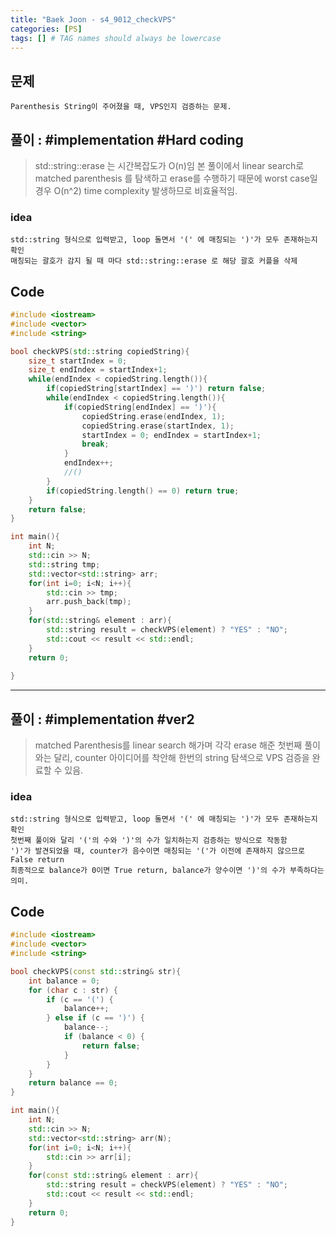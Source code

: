 ```yaml
---
title: "Baek Joon - s4_9012_checkVPS"
categories: [PS]
tags: [] # TAG names should always be lowercase
---
```

## 문제
```
Parenthesis String이 주어졌을 때, VPS인지 검증하는 문제.
```

## 풀이 : #implementation #Hard coding
> std::string::erase 는 시간복잡도가 O(n)임
> 본 풀이에서 linear search로 matched parenthesis 를 탐색하고 erase를 수행하기 때문에 worst case일 경우 O(n^2) time complexity 발생하므로 비효율적임.
### idea
```
std::string 형식으로 입력받고, loop 돌면서 '(' 에 매칭되는 ')'가 모두 존재하는지 확인
매칭되는 괄호가 감지 될 때 마다 std::string::erase 로 해당 괄호 커플을 삭제
```

## Code 
```cpp
#include <iostream>
#include <vector>
#include <string>

bool checkVPS(std::string copiedString){
    size_t startIndex = 0;
    size_t endIndex = startIndex+1;
    while(endIndex < copiedString.length()){
        if(copiedString[startIndex] == ')') return false;
        while(endIndex < copiedString.length()){
            if(copiedString[endIndex] == ')'){
                copiedString.erase(endIndex, 1);
                copiedString.erase(startIndex, 1);
                startIndex = 0; endIndex = startIndex+1;
                break;
            }
            endIndex++;
            //()
        }
        if(copiedString.length() == 0) return true;
    }
    return false;
}

int main(){
    int N;
    std::cin >> N;
    std::string tmp;
    std::vector<std::string> arr;
    for(int i=0; i<N; i++){
        std::cin >> tmp;
        arr.push_back(tmp);
    }
    for(std::string& element : arr){
        std::string result = checkVPS(element) ? "YES" : "NO";
        std::cout << result << std::endl;
    }
    return 0;
    
}
```
----------------------------------------------
## 풀이 : #implementation #ver2
> matched Parenthesis를 linear search 해가며 각각 erase 해준 첫번째 풀이와는 달리, counter 아이디어를 착안해 한번의 string 탐색으로 VPS 검증을 완료할 수 있음.
### idea
```
std::string 형식으로 입력받고, loop 돌면서 '(' 에 매칭되는 ')'가 모두 존재하는지 확인
첫번째 풀이와 달리 '('의 수와 ')'의 수가 일치하는지 검증하는 방식으로 작동함
')'가 발견되었을 때, counter가 음수이면 매칭되는 '('가 이전에 존재하지 않으므로 False return
최종적으로 balance가 0이면 True return, balance가 양수이면 ')'의 수가 부족하다는 의미.
```

## Code
```cpp
#include <iostream>
#include <vector>
#include <string>

bool checkVPS(const std::string& str){
    int balance = 0;
    for (char c : str) {
        if (c == '(') {
            balance++;
        } else if (c == ')') {
            balance--;
            if (balance < 0) {
                return false;
            }
        }
    }
    return balance == 0;
}

int main(){
    int N;
    std::cin >> N;
    std::vector<std::string> arr(N);
    for(int i=0; i<N; i++){
        std::cin >> arr[i];
    }
    for(const std::string& element : arr){
        std::string result = checkVPS(element) ? "YES" : "NO";
        std::cout << result << std::endl;
    }
    return 0;
}
```
